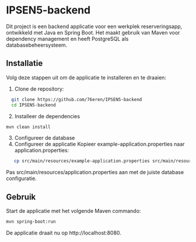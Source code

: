 # IPSEN5-backend
Dit project is een backend applicatie voor een werkplek reserveringsapp, ontwikkeld met Java en Spring Boot. Het maakt gebruik van Maven voor dependency management en heeft PostgreSQL als databasebeheersysteem.

## Installatie
Volg deze stappen uit om de applicatie te installeren en te draaien:
1. Clone de repository:
```bash
  git clone https://github.com/76eren/IPSEN5-backend
  cd IPSEN5-backend
```
2. Installeer de dependencies
  ```bash
  mvn clean install
```
3. Configureer de database
4. Configureer de applicatie
   Kopieer example-application.properties naar application.properties:
```bash   
   cp src/main/resources/example-application.properties src/main/resources/application.properties
```
   Pas src/main/resources/application.properties aan met de juiste database configuratie.


 ## Gebruik
Start de applicatie met het volgende Maven commando:
```bash
mvn spring-boot:run
```
De applicatie draait nu op http://localhost:8080.



